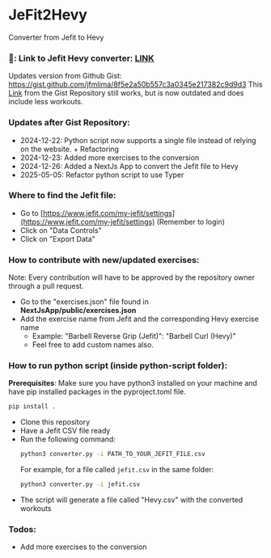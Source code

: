 # JeFit2Hevy

Converter from Jefit to Hevy

### 🌟: Link to Jefit Hevy converter: [LINK](https://jefit2hevy.vercel.app/)

Updates version from Github Gist: https://gist.github.com/jfmlima/8f5e2a50b557c3a0345e217382c9d9d3
This [Link](https://workout-converter.fly.dev/) from the Gist Repository still works, but is now outdated and does include less workouts.

### Updates after Gist Repository:
- 2024-12-22: Python script now supports a single file instead of relying on the website. + Refactoring
- 2024-12-23: Added more exercises to the conversion
- 2024-12-26: Added a NextJs App to convert the Jefit file to Hevy
- 2025-05-05: Refactor python script to use Typer

### Where to find the Jefit file:
- Go to [https://www.jefit.com/my-jefit/settings](https://www.jefit.com/my-jefit/settings) (Remember to login)
- Click on "Data Controls"
- Click on "Export Data"

### How to contribute with new/updated exercises:
Note: Every contribution will have to be approved by the repository owner through a pull request.
- Go to the "exercises.json" file found in **NextJsApp/public/exercises.json**
- Add the exercise name from Jefit and the corresponding Hevy exercise name
   - Example: "Barbell Reverse Grip (Jefit)": "Barbell Curl (Hevy)" 
   - Feel free to add custom names also.

### How to run python script (inside python-script folder):
**Prerequisites**: Make sure you have python3 installed on your machine and have pip installed packages in the pyproject.toml file.
```bash
pip install .
```

- Clone this repository
- Have a Jefit CSV file ready
- Run the following command:
  ```bash
  python3 converter.py -i PATH_TO_YOUR_JEFIT_FILE.csv
  ```
  For example, for a file called `jefit.csv` in the same folder:
  ```bash
  python3 converter.py -i jefit.csv
  ```
- The script will generate a file called "Hevy.csv" with the converted workouts

### Todos:
- Add more exercises to the conversion
